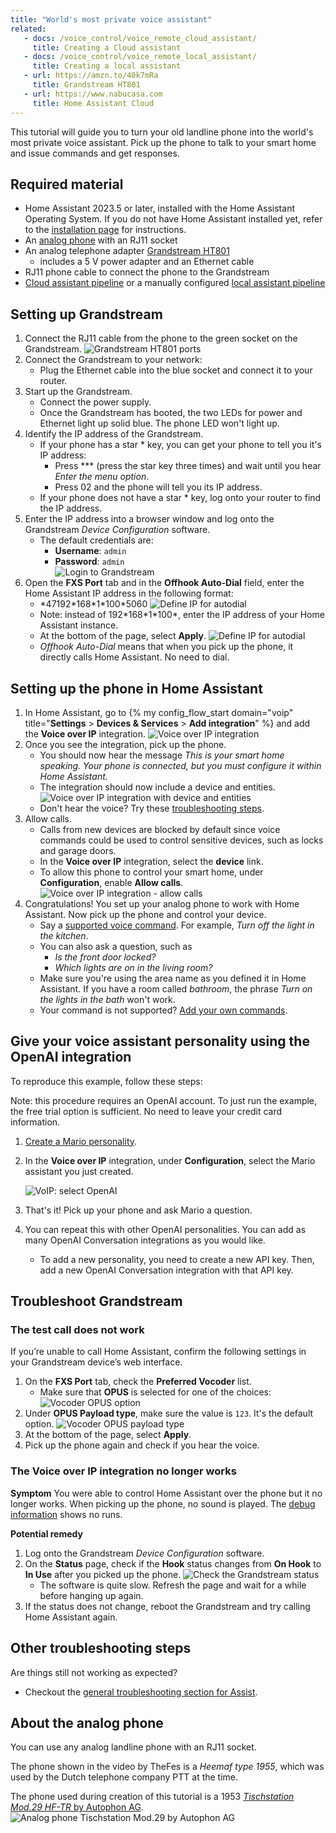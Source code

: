 ```yaml
---
title: "World's most private voice assistant"
related:
   - docs: /voice_control/voice_remote_cloud_assistant/
     title: Creating a Cloud assistant
   - docs: /voice_control/voice_remote_local_assistant/
     title: Creating a local assistant
   - url: https://amzn.to/40k7mRa
     title: Grandstream HT801
   - url: https://www.nabucasa.com
     title: Home Assistant Cloud
---
```


This tutorial will guide you to turn your old landline phone into the
world's most private voice assistant. Pick up the phone to talk to
your smart home and issue commands and get responses.

<lite-youtube videoid="0YJzLIMrnGk" videotitle="Using an analog phone to control Home Assistant"></lite-youtube>

## Required material

- Home Assistant 2023.5 or later, installed with the Home Assistant Operating System. If you do not have Home Assistant installed yet, refer to the [installation page](/installation/) for instructions.
- An [analog phone](#about-the-analog-phone) with an RJ11 socket
- An analog telephone adapter
  [Grandstream HT801](https://amzn.to/40k7mRa)
  - includes a 5&nbsp;V power adapter and an Ethernet cable
- RJ11 phone cable to connect the phone to the Grandstream
- [Cloud assistant pipeline](/voice_control/voice_remote_cloud_assistant/) or a manually configured [local assistant pipeline](/voice_control/voice_remote_local_assistant/)

## Setting up Grandstream

1. Connect the RJ11 cable from the phone to the green socket on the Grandstream.
   ![Grandstream HT801 ports](/images/assist/grandstream-ht801-interfaces.png)
2. Connect the Grandstream to your network:
   - Plug the Ethernet cable into the blue socket and connect it to your router.
3. Start up the Grandstream.
   - Connect the power supply.
   - Once the Grandstream has booted, the two LEDs for power and Ethernet light up solid blue. The phone LED won't light up.
4. Identify the IP address of the Grandstream.
   - If your phone has a star * key, you can get your phone to tell you it's IP address:
      - Press *** (press the star key three times) and wait until you hear *Enter the menu option*.
      - Press 02 and the phone will tell you its IP address.
   - If your phone does not have a star * key, log onto your router to find the IP address.
5. Enter the IP address into a browser window and log onto the Grandstream *Device Configuration* software.
   - The default credentials are:
     - **Username**: `admin`
     - **Password**: `admin`  
   ![Login to Grandstream](/images/assist/grandstream_login.png)
6. Open the **FXS Port** tab and in the **Offhook Auto-Dial** field, enter the Home Assistant IP address in the following format:
   - \*47192\*168\*1\*100\*5060
   ![Define IP for autodial](/images/assist/grandstream_autodial.png)
   - Note: instead of 192\*168\*1\*100\*, enter the IP address of your Home Assistant instance.
   - At the bottom of the page, select **Apply**.
   ![Define IP for autodial](/images/assist/grandstream_apply.png)
   - *Offhook Auto-Dial* means that when you pick up the phone, it directly calls Home Assistant. No need to dial.

## Setting up the phone in Home Assistant

1. In Home Assistant, go to {% my config_flow_start domain="voip" title="**Settings** > **Devices & Services** > **Add integration**" %} and add the **Voice over IP** integration.
    ![Voice over IP integration](/images/assist/voip_install.png)
2. Once you see the integration, pick up the phone.
   - You should now hear the message *This is your smart home speaking. Your phone is connected, but you must configure it within Home Assistant.*
   - The integration should now include a device and entities.
    ![Voice over IP integration with device and entities](/images/assist/voip_device_available.png)
   - Don't hear the voice? Try these [troubleshooting steps](/voice_control/worlds-most-private-voice-assistant/#troubleshoot-grandstream).
3. Allow calls.
   - Calls from new devices are blocked by default since voice commands could be used to control sensitive devices, such as locks and garage doors.
   - In the **Voice over IP** integration, select the **device** link.
   - To allow this phone to control your smart home, under **Configuration**, enable **Allow calls**.
   ![Voice over IP integration - allow calls](/images/assist/voip_configuration.png)
4. Congratulations! You set up your analog phone to work with Home Assistant. Now pick up the phone and control your device.
   - Say a [supported voice command](/voice_control/builtin_sentences/). For example, *Turn off the light in the kitchen*.
   - You can also ask a question, such as
     - *Is the front door locked?*
     - *Which lights are on in the living room?*
   - Make sure you're using the area name as you defined it in Home Assistant. If you have a room called *bathroom*, the phrase *Turn on the lights in the bath* won't work.
   - Your command is not supported? [Add your own commands](/integrations/conversation/).

## Give your voice assistant personality using the OpenAI integration

<lite-youtube videoid="eLx8_NAqptk" videotitle="Give your voice assistant personality using the OpenAI integration"></lite-youtube>

To reproduce this example, follow these steps:

Note: this procedure requires an OpenAI account. To just run the example, the free trial option is sufficient. No need to leave your credit card information.

1. [Create a Mario personality](/voice_control/assist_create_open_ai_personality/).
2. In the **Voice over IP** integration, under **Configuration**, select the Mario assistant you just created.

      ![VoIP: select OpenAI](/images/assist/assistant-openai-mario-03.png)
3. That's it! Pick up your phone and ask Mario a question.
4. You can repeat this with other OpenAI personalities. You can add as many OpenAI Conversation integrations as you would like.
   - To add a new personality, you need to create a new API key. Then, add a new OpenAI Conversation integration with that API key.

## Troubleshoot Grandstream

### The test call does not work

If you’re unable to call Home Assistant, confirm the following settings in your Grandstream device’s web interface.

1. On the **FXS Port** tab, check the **Preferred Vocoder** list.
   - Make sure that **OPUS** is selected for one of the choices:
   ![Vocoder OPUS option](/images/assist/grandstream_vocoder.png)
2. Under **OPUS Payload type**, make sure the value is `123`. It's the default option.
   ![Vocoder OPUS payload type](/images/assist/grandstream_opus_payload.png)
3. At the bottom of the page, select **Apply**.
4. Pick up the phone again and check if you hear the voice.

### The Voice over IP integration no longer works

**Symptom**
You were able to control Home Assistant over the phone but it no longer works. When picking up the phone, no sound is played. 
The [debug information](/voice_control/troubleshooting#view-debug-information) shows no runs.

**Potential remedy**

1. Log onto the Grandstream *Device Configuration* software.
2. On the **Status** page, check if the **Hook** status changes from **On Hook** to **In Use** after you picked up the phone.
   ![Check the Grandstream status](/images/assist/grandstream-troubleshoot-10.png)
   - The software is quite slow. Refresh the page and wait for a while before hanging up again.
3. If the status does not change, reboot the Grandstream and try calling Home Assistant again.

## Other troubleshooting steps

Are things still not working as expected? 

- Checkout the [general troubleshooting section for Assist](/voice_control/troubleshooting).

## About the analog phone

You can use any analog landline phone with an RJ11 socket.

The phone shown in the video by TheFes is a *Heemaf type 1955*, which was used by the Dutch telephone company PTT at the time.

The phone used during creation of this tutorial is a 1953 [*Tischstation Mod.29 HF-TR* by Autophon AG](https://www.radiomuseum.org/r/autophon_tischstation_mod29_hf_tr.html).
![Analog phone Tischstation Mod.29 by Autophon AG](/images/assist/autophon-mod-29.jpg)
